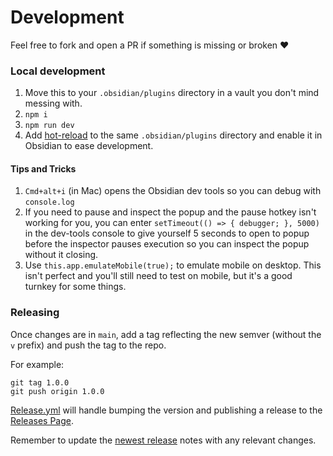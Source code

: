 # Development

Feel free to fork and open a PR if something is missing or broken :heart:


### Local development

1. Move this to your `.obsidian/plugins` directory in a vault you don't mind messing with.
1. `npm i`
1. `npm run dev`
1. Add [hot-reload](https://github.com/pjeby/hot-reload) to the same `.obsidian/plugins` directory and enable it in Obsidian to ease development.

#### Tips and Tricks
1. `Cmd+alt+i` (in Mac) opens the Obsidian dev tools so you can debug with `console.log`
1. If you need to pause and inspect the popup and the pause hotkey isn't working for you, you can enter `setTimeout(() => { debugger; }, 5000)` in the dev-tools console to give yourself 5 seconds to open to popup before the inspector pauses execution so you can inspect the popup without it closing.
1. Use `this.app.emulateMobile(true);` to emulate mobile on desktop. This isn't perfect and you'll still need to test on mobile, but it's a good turnkey for some things.

### Releasing

Once changes are in `main`, add a tag reflecting the new semver (without the `v` prefix) and push the tag to the repo.

For example:
```
git tag 1.0.0
git push origin 1.0.0
```

[Release.yml](./.github/workflows/release.yml) will handle bumping the version and publishing a release to the [Releases Page](https://github.com/Ebonsignori/obsidian-at-symbol-linking/releases).

Remember to update the [newest release](https://github.com/Ebonsignori/obsidian-at-symbol-linking/releases) notes with any relevant changes.

